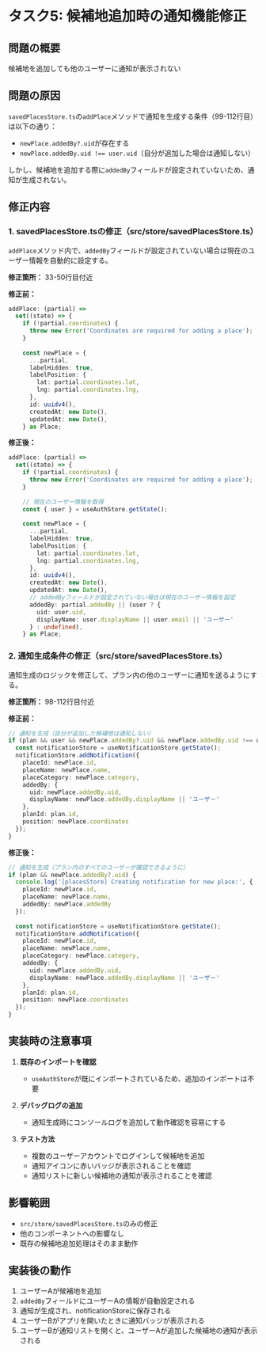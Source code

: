 # タスク5: 候補地追加時の通知機能修正

## 問題の概要
候補地を追加しても他のユーザーに通知が表示されない

## 問題の原因
`savedPlacesStore.ts`の`addPlace`メソッドで通知を生成する条件（99-112行目）は以下の通り：
- `newPlace.addedBy?.uid`が存在する
- `newPlace.addedBy.uid !== user.uid`（自分が追加した場合は通知しない）

しかし、候補地を追加する際に`addedBy`フィールドが設定されていないため、通知が生成されない。

## 修正内容

### 1. savedPlacesStore.tsの修正（src/store/savedPlacesStore.ts）

`addPlace`メソッド内で、`addedBy`フィールドが設定されていない場合は現在のユーザー情報を自動的に設定する。

**修正箇所：** 33-50行目付近

**修正前：**
```typescript
addPlace: (partial) =>
  set((state) => {
    if (!partial.coordinates) {
      throw new Error('Coordinates are required for adding a place');
    }
    
    const newPlace = {
      ...partial,
      labelHidden: true,
      labelPosition: {
        lat: partial.coordinates.lat,
        lng: partial.coordinates.lng,
      },
      id: uuidv4(),
      createdAt: new Date(),
      updatedAt: new Date(),
    } as Place;
```

**修正後：**
```typescript
addPlace: (partial) =>
  set((state) => {
    if (!partial.coordinates) {
      throw new Error('Coordinates are required for adding a place');
    }
    
    // 現在のユーザー情報を取得
    const { user } = useAuthStore.getState();
    
    const newPlace = {
      ...partial,
      labelHidden: true,
      labelPosition: {
        lat: partial.coordinates.lat,
        lng: partial.coordinates.lng,
      },
      id: uuidv4(),
      createdAt: new Date(),
      updatedAt: new Date(),
      // addedByフィールドが設定されていない場合は現在のユーザー情報を設定
      addedBy: partial.addedBy || (user ? {
        uid: user.uid,
        displayName: user.displayName || user.email || 'ユーザー'
      } : undefined),
    } as Place;
```

### 2. 通知生成条件の修正（src/store/savedPlacesStore.ts）

通知生成のロジックを修正して、プラン内の他のユーザーに通知を送るようにする。

**修正箇所：** 98-112行目付近

**修正前：**
```typescript
// 通知を生成（自分が追加した候補地は通知しない）
if (plan && user && newPlace.addedBy?.uid && newPlace.addedBy.uid !== user.uid) {
  const notificationStore = useNotificationStore.getState();
  notificationStore.addNotification({
    placeId: newPlace.id,
    placeName: newPlace.name,
    placeCategory: newPlace.category,
    addedBy: {
      uid: newPlace.addedBy.uid,
      displayName: newPlace.addedBy.displayName || 'ユーザー'
    },
    planId: plan.id,
    position: newPlace.coordinates
  });
}
```

**修正後：**
```typescript
// 通知を生成（プラン内のすべてのユーザーが確認できるように）
if (plan && newPlace.addedBy?.uid) {
  console.log('[placesStore] Creating notification for new place:', {
    placeId: newPlace.id,
    placeName: newPlace.name,
    addedBy: newPlace.addedBy
  });
  
  const notificationStore = useNotificationStore.getState();
  notificationStore.addNotification({
    placeId: newPlace.id,
    placeName: newPlace.name,
    placeCategory: newPlace.category,
    addedBy: {
      uid: newPlace.addedBy.uid,
      displayName: newPlace.addedBy.displayName || 'ユーザー'
    },
    planId: plan.id,
    position: newPlace.coordinates
  });
}
```

## 実装時の注意事項

1. **既存のインポートを確認**
   - `useAuthStore`が既にインポートされているため、追加のインポートは不要

2. **デバッグログの追加**
   - 通知生成時にコンソールログを追加して動作確認を容易にする

3. **テスト方法**
   - 複数のユーザーアカウントでログインして候補地を追加
   - 通知アイコンに赤いバッジが表示されることを確認
   - 通知リストに新しい候補地の通知が表示されることを確認

## 影響範囲
- `src/store/savedPlacesStore.ts`のみの修正
- 他のコンポーネントへの影響なし
- 既存の候補地追加処理はそのまま動作

## 実装後の動作
1. ユーザーAが候補地を追加
2. `addedBy`フィールドにユーザーAの情報が自動設定される
3. 通知が生成され、notificationStoreに保存される
4. ユーザーBがアプリを開いたときに通知バッジが表示される
5. ユーザーBが通知リストを開くと、ユーザーAが追加した候補地の通知が表示される

